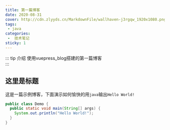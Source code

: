 ```yaml
---
title: 第一篇博客
date: 2020-08-31
cover: http://cdn.zlyyds.cn/MarkdownFile/wallhaven-j3rgqw_1920x1080.png
tags:
 - java
categories:
 -  技术笔记
sticky: 1
---
```


::: tip 介绍
使用vuepress_blog搭建的第一篇博客<br>
:::

<!-- more -->


## 这里是标题

这是一篇示例博客，下面演示如何愉快的用`java`输出`Hello World!`


```java
public class Demo {
  public static void main(String[] args) {
    System.out.println("Hello World!");
  }
}	

